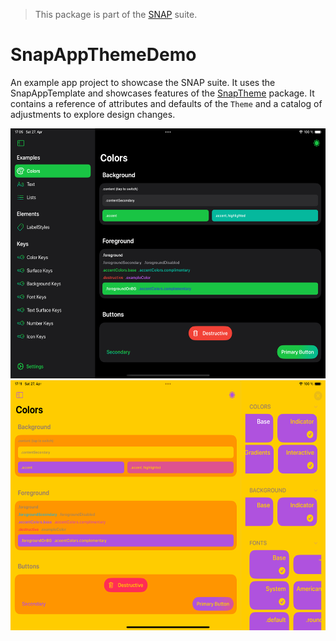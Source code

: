 > This package is part of the [SNAP](https://github.com/simonnickel/snap-abstract) suite.


# SnapAppThemeDemo

An example app project to showcase the SNAP suite. It uses the SnapAppTemplate and showcases features of the [SnapTheme](https://github.com/simonnickel/snap-theme) package. It contains a reference of attributes and defaults of the `Theme` and a catalog of adjustments to explore design changes.

<img src="/screenshot-colors.png" height="400">
<img src="/screenshot-colors-indicator.png" height="400">
